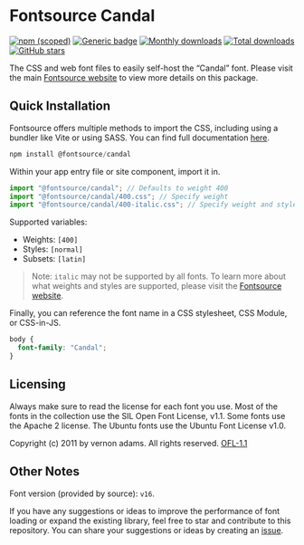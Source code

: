 # Fontsource Candal

[![npm (scoped)](https://img.shields.io/npm/v/@fontsource/candal?color=brightgreen)](https://www.npmjs.com/package/@fontsource/candal) [![Generic badge](https://img.shields.io/badge/fontsource-passing-brightgreen)](https://github.com/fontsource/fontsource) [![Monthly downloads](https://badgen.net/npm/dm/@fontsource/candal)](https://github.com/fontsource/fontsource) [![Total downloads](https://badgen.net/npm/dt/@fontsource/candal)](https://github.com/fontsource/fontsource) [![GitHub stars](https://img.shields.io/github/stars/fontsource/fontsource.svg?style=social&label=Star)](https://github.com/fontsource/fontsource/stargazers)

The CSS and web font files to easily self-host the “Candal” font. Please visit the main [Fontsource website](https://fontsource.org/fonts/candal) to view more details on this package.

## Quick Installation

Fontsource offers multiple methods to import the CSS, including using a bundler like Vite or using SASS. You can find full documentation [here](https://fontsource.org/docs/getting-started/introduction).

```javascript
npm install @fontsource/candal
```

Within your app entry file or site component, import it in.

```javascript
import "@fontsource/candal"; // Defaults to weight 400
import "@fontsource/candal/400.css"; // Specify weight
import "@fontsource/candal/400-italic.css"; // Specify weight and style
```

Supported variables:
- Weights: `[400]`
- Styles: `[normal]`
- Subsets: `[latin]`

> Note: `italic` may not be supported by all fonts. To learn more about what weights and styles are supported, please visit the [Fontsource website](https://fontsource.org/fonts/candal).

Finally, you can reference the font name in a CSS stylesheet, CSS Module, or CSS-in-JS.

```css
body {
  font-family: "Candal";
}
```

## Licensing
Always make sure to read the license for each font you use. Most of the fonts in the collection use the SIL Open Font License, v1.1. Some fonts use the Apache 2 license. The Ubuntu fonts use the Ubuntu Font License v1.0.

Copyright (c) 2011 by vernon adams. All rights reserved.
[OFL-1.1](https://openfontlicense.org)

## Other Notes
Font version (provided by source): `v16`.

If you have any suggestions or ideas to improve the performance of font loading or expand the existing library, feel free to star and contribute to this repository. You can share your suggestions or ideas by creating an [issue](https://github.com/fontsource/fontsource/issues).